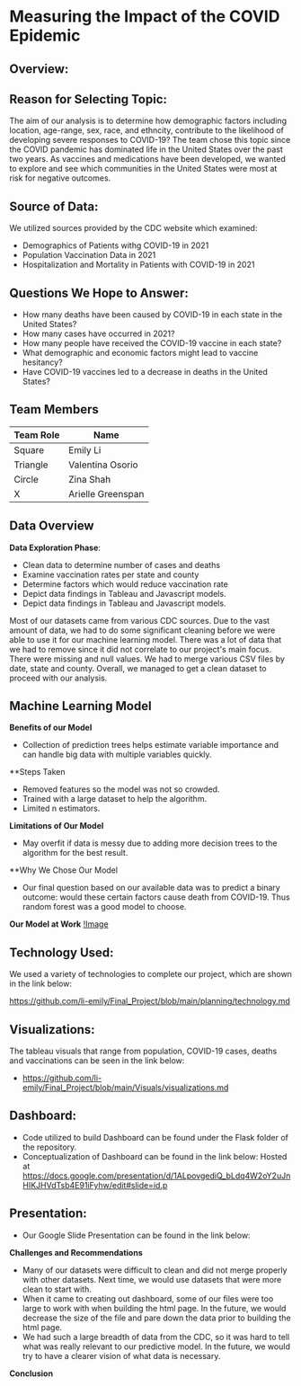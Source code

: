 # Measuring the Impact of the COVID Epidemic

## Overview:

## Reason for Selecting Topic: 

The aim of our analysis is to determine how demographic factors including location, age-range, sex, race, and ethncity, contribute to the likelihood of developing severe responses to COVID-19? The team chose this topic since the COVID pandemic has dominated life in the United States over the past two years. As vaccines and medications have been developed, we wanted to explore and see which communities in the United States were most at risk for negative outcomes. 

## Source of Data: 

 We utilized sources provided by the CDC website which examined: 
  * Demographics of Patients withg COVID-19 in 2021 
  * Population Vaccination Data in 2021
  * Hospitalization and Mortality in Patients with COVID-19 in 2021

## Questions We Hope to Answer:

* How many deaths have been caused by COVID-19 in each state in the United States?
* How many cases have occurred in 2021?
* How many people have received the COVID-19 vaccine in each state?
* What demographic and economic factors might lead to vaccine hesitancy?
* Have COVID-19 vaccines led to a decrease in deaths in the United States?

## Team Members
Team Role | Name
--- | ---
Square | Emily Li
Triangle | Valentina Osorio
Circle | Zina Shah
X | Arielle Greenspan

## Data Overview

**Data Exploration Phase**:

* Clean data to determine number of cases and deaths
* Examine vaccination rates per state and county
* Determine factors which would reduce vaccination rate
* Depict data findings in Tableau and Javascript models.
* Depict data findings in Tableau and Javascript models.

Most of our datasets came from various CDC sources. Due to the vast amount of data, we had to do some significant cleaning before we were able to use it for our machine learning model. There was a lot of data that we had to remove since it did not correlate to our project's main focus. There were missing and null values. We had to merge various CSV files by date, state and county. Overall, we managed to get a clean dataset to proceed with our analysis.
 
## Machine Learning Model

**Benefits of our Model**
* Collection of prediction trees helps estimate variable importance and can handle big data with multiple variables quickly.

**Steps Taken
* Removed features so the model was not so crowded. 
* Trained with a large dataset to help the algorithm. 
* Limited n estimators.

**Limitations of Our Model**
* May overfit if data is messy due to adding more decision trees to the algorithm for the best result.

**Why We Chose Our Model
* Our final question based on our available data was to predict a binary outcome: would these certain factors cause death from COVID-19. Thus random forest was a good model to choose.

**Our Model at Work**
[!Image](Resources/Image.png)

## Technology Used:
We used a variety of technologies to complete our project, which are shown in the link below:

https://github.com/li-emily/Final_Project/blob/main/planning/technology.md

## Visualizations:
The tableau visuals that range from population, COVID-19 cases, deaths and vaccinations can be seen in the link below:

* https://github.com/li-emily/Final_Project/blob/main/Visuals/visualizations.md

## Dashboard:

* Code utilized to build Dashboard can be found under the Flask folder of the repository.
* Conceptualization of Dashboard can be found in the link below:
Hosted at https://docs.google.com/presentation/d/1ALpovgediQ_bLdq4W2oY2uJnHIKJHVdTsb4E91iFyhw/edit#slide=id.p 

## Presentation:

* Our Google Slide Presentation can be found in the link below:

**Challenges and Recommendations**

* Many of our datasets were difficult to clean and did not merge properly with other datasets. Next time, we would use datasets that were more clean to start with. 
* When it came to creating out dashboard, some of our files were too large to work with when building the html page. In the future, we would decrease the size of the file and pare down the data prior to building the html page.
* We had such a large breadth of data from the CDC, so it was hard to tell what was really relevant to our predictive model. In the future, we would try to have a clearer vision of what data is necessary.


**Conclusion**
